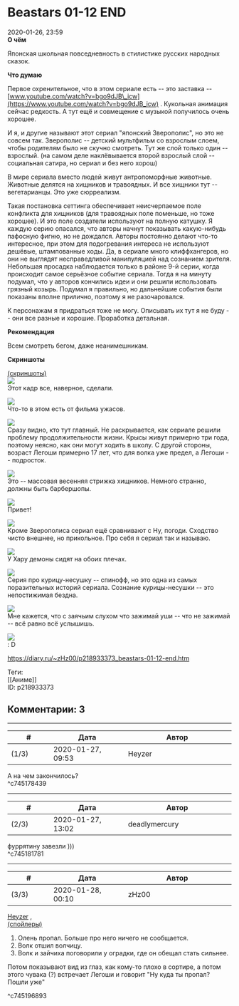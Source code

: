 Beastars 01-12 END
==================

  
2020-01-26, 23:59  
  **О чём**    
   
 Японская школьная повседневность в стилистике русских народных сказок.   
   
  **Что думаю**    
   
 Первое охренительное, что в этом сериале есть -- это заставка --  [www.youtube.com/watch?v=bgo9dJB\_icw](https://www.youtube.com/watch?v=bgo9dJB_icw)  . Кукольная анимация сейчас редкость. А тут ещё и совмещение с музыкой получилось очень хорошее.   
   
 И я, и другие называют этот сериал "японский Зверополис", но это не совсем так. Зверополис -- детский мультфильм со взрослым слоем, чтобы родителям было не скучно смотреть. Тут же слой только один -- взрослый.  (на самом деле наклёвывается второй взрослый слой -- социальная сатира, но сериал и без него хорош)    
   
 В мире сериала вместо людей живут антропоморфные животные. Животные делятся на хищников и травоядных. И все хищники тут -- вегетарианцы. Это уже сюрреализм.   
   
 Такая постановка сеттинга обеспечивает неисчерпаемое поле конфликта для хищников (для травоядных поле поменьше, но тоже хорошее). И это поле создатели используют на полную катушку. Я каждую серию опасался, что авторы начнут показывать какую-нибудь пафосную фигню, но не дождался. Авторы постоянно делают что-то интересное, при этом для подогревания интереса не используют дешёвые, штампованные ходы. Да, в сериале много клиффхангеров, но они не выглядят несправедливой манипуляцией над сознанием зрителя. Небольшая просадка наблюдается только в районе 9-й серии, когда происходит самое серьёзное событие сериала. Тогда я на минуту подумал, что у авторов кончились идеи и они решили использовать грязный козырь. Подумал я правильно, но дальнейшие события были показаны вполне прилично, поэтому я не разочаровался.   
   
 К персонажам я придраться тоже не могу. Описывать их тут я не буду -- они все разные и хорошие. Проработка детальная.   
   
  **Рекомендация**    
   
 Всем смотреть бегом, даже неанимешникам.   
   
  **Скриншоты**    
   
  [(скриншоты)](https://zHz00.diary.ru/p218933373.htm?index=1#linkmore218933373m1)       
  [![](pics/D9UbfKWl.jpg)](https://i.imgur.com/D9UbfKW.jpg)    
 Этот кадр все, наверное, сделали.   
   
  [![](pics/yYP1vCCl.jpg)](https://i.imgur.com/yYP1vCC.jpg)    
 Что-то в этом есть от фильма ужасов.   
   
  [![](pics/8bydu1Cl.jpg)](https://i.imgur.com/8bydu1C.jpg)    
 Сразу видно, кто тут главный. Не раскрывается, как сериале решили проблему продолжительности жизни. Крысы живут примерно три года, поэтому неясно, как они могут ходить в школу. С другой стороны, возраст Легоши примерно 17 лет, что для волка уже предел, а Легоши -- подросток.   
   
  [![](pics/1BdH0Lrl.jpg)](https://i.imgur.com/1BdH0Lr.jpg)    
 Это -- массовая весенняя стрижка хищников. Немного странно, должны быть барбершопы.   
   
  [![](pics/PFNPACpl.jpg)](https://i.imgur.com/PFNPACp.jpg)    
 Привет!   
   
  [![](pics/c0ZboOll.jpg)](https://i.imgur.com/c0ZboOl.jpg)    
 Кроме Зверополиса сериал ещё сравнивают с Ну, погоди. Сходство чисто внешнее, но прикольное. Про себя я сериал так и называю.   
   
  [![](pics/vOWGRFzl.jpg)](https://i.imgur.com/vOWGRFz.jpg)    
 У Хару демоны сидят на обоих плечах.   
   
  [![](pics/d7X8yfAl.jpg)](https://i.imgur.com/d7X8yfA.jpg)    
 Серия про курицу-несушку -- спинофф, но это одна из самых поразительных историй сериала. Сознание курицы-несушки -- это непостижимая бездна.   
   
  [![](pics/P58CQgul.jpg)](https://i.imgur.com/P58CQgu.jpg)    
 Мне кажется, что с заячьим слухом что зажимай уши -- что не зажимай -- всё равно всё услышишь.   
   
  [![](pics/p11sgrfl.jpg)](https://i.imgur.com/p11sgrf.jpg)    
 : D   
      
  
<https://diary.ru/~zHz00/p218933373_beastars-01-12-end.htm>  
  
Теги:  
[[Аниме]]  
ID: p218933373  


Комментарии: 3
--------------

  


---



|         #         |              Дата              |                     Автор                     |           ID           |
| --- | --- | --- | --- |
| (1/3) | 2020-01-27, 09:53 | Heyzer | c745178439 |

  
 А на чем закончилось?   
 ^c745178439

---



|         #         |              Дата              |                     Автор                     |           ID           |
| --- | --- | --- | --- |
| (2/3) | 2020-01-27, 13:02 | deadlymercury | c745181781 |

  
 фуррятину завезли )))   
 ^c745181781

---



|         #         |              Дата              |                     Автор                     |           ID           |
| --- | --- | --- | --- |
| (3/3) | 2020-01-28, 00:10 | zHz00 | c745196893 |

  
  [Heyzer](http://heyzero.diary.ru "Orca")  ,   
  [(спойлеры)](https://zHz00.diary.ru/p218933373.htm?index=1#linkmore218933373m1)      
 1. Олень пропал. Больше про него ничего не сообщается.   
 2. Волк отшил волчицу.   
 3. Волк и зайчиха поговорили у оградки, где он обещал стать сильнее.   
   
 Потом показывают вид из глаз, как кому-то плохо в сортире, а потом этого чувака (?) встречает Легоши и говорит "Ну куда ты пропал? Пошли уже"   
     
 ^c745196893